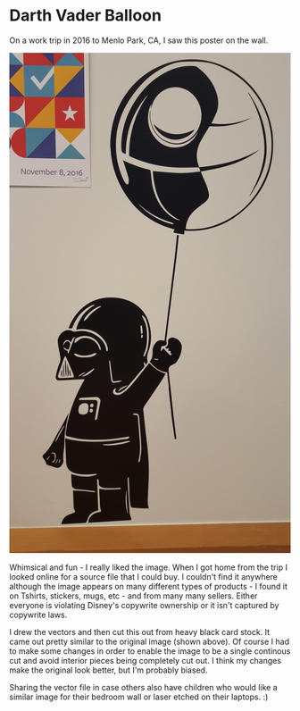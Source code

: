 # Darth Vader Balloon

On a work trip in 2016 to Menlo Park, CA, I saw this poster on the wall. 

![Poster](20161030_Inspiration.jpg)

Whimsical and fun - I really liked the image.  When I got home from the trip I looked online for a source file that I could buy.  I couldn't find it anywhere although the image appears on many different types of products - I found it on Tshirts, stickers, mugs, etc - and from many many sellers.  Either everyone is violating Disney's copywrite ownership or it isn't captured by copywrite laws.  

I drew the vectors and then cut this out from heavy black card stock.  It came out pretty similar to the original image (shown above).  Of course I had to make some changes in order to enable the image to be a single continous cut and avoid interior pieces being completely cut out.  I think my changes make the original look better, but I'm probably biased. 

Sharing the vector file in case others also have children who would like a similar image for their bedroom wall or laser etched on their laptops.  :)
